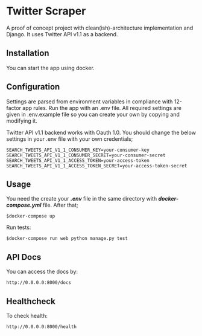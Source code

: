 # Twitter Scraper

A proof of concept project with clean(ish)-architecture implementation and Django. It uses Twitter API v1.1 as a backend.

## Installation
You can start the app using docker.

## Configuration
Settings are parsed from environment variables in compliance with 12-factor app rules. Run the app with an .env file. All required settings are given in .env.example file so you can create your own by copying and modifying it.

Twitter API v1.1 backend works with Oauth 1.0. You should change the below settings in your .env file with your own credentials;

```
SEARCH_TWEETS_API_V1_1_CONSUMER_KEY=your-consumer-key
SEARCH_TWEETS_API_V1_1_CONSUMER_SECRET=your-consumer-secret
SEARCH_TWEETS_API_V1_1_ACCESS_TOKEN=your-access-token
SEARCH_TWEETS_API_V1_1_ACCESS_TOKEN_SECRET=your-access-token-secret
```

## Usage
You need the create your ***.env*** file in the same directory with ***docker-compose.yml*** file. After that;
```shell
$docker-compose up

```
Run tests:
```shell
$docker-compose run web python manage.py test
```

## API Docs

You can access the docs by:

`
http://0.0.0.0:8000/docs
`

## Healthcheck

To check health:

`
http://0.0.0.0:8000/health
`
